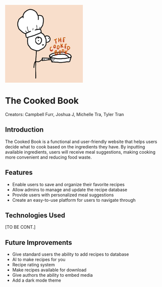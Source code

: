 ![Cooked Master](COOKED.png)


# **The Cooked Book**
Creators: Campbell Furr, Joshua J, Michelle Tra, Tyler Tran
## Introduction
The Cooked Book is a functional and user-friendly website that helps users decide what to cook based on the ingredients they have. By inputting available ingredients, users will receive meal suggestions, making cooking more convenient and reducing food waste.  
## Features
- Enable users to save and organize their favorite recipes
- Allow admins to manage and update the recipe database
- Provide users with personalized meal suggestions
- Create an easy-to-use platform for users to navigate through
## Technologies Used
[TO BE CONT.]
## Future Improvements
- Give standard users the ability to add recipes to database
- AI to make recipes for you
- Recipe rating system
- Make recipes available for download
- Give authors the ability to embed media
- Add a dark mode theme
